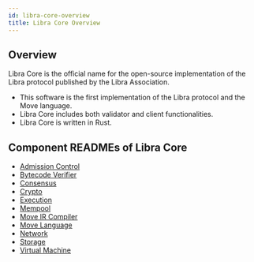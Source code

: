 ```yaml
---
id: libra-core-overview
title: Libra Core Overview
---
```


## Overview

Libra Core is the official name for the open-source implementation of the Libra protocol published by the Libra Association.

* This software is the first implementation of the Libra protocol and the Move language.
* Libra Core includes both validator and client functionalities.
* Libra Core is written in Rust.

## Component READMEs of Libra Core

* [Admission Control](crates/admission-control)
* [Bytecode Verifier](crates/bytecode-verifier)
* [Consensus](crates/consensus)
* [Crypto](crates/crypto)
* [Execution](crates/execution)
* [Mempool](crates/mempool)
* [Move IR Compiler](crates/ir-to-bytecode)
* [Move Language](crates/move-language)
* [Network](crates/network)
* [Storage](crates/storage)
* [Virtual Machine](crates/vm)

